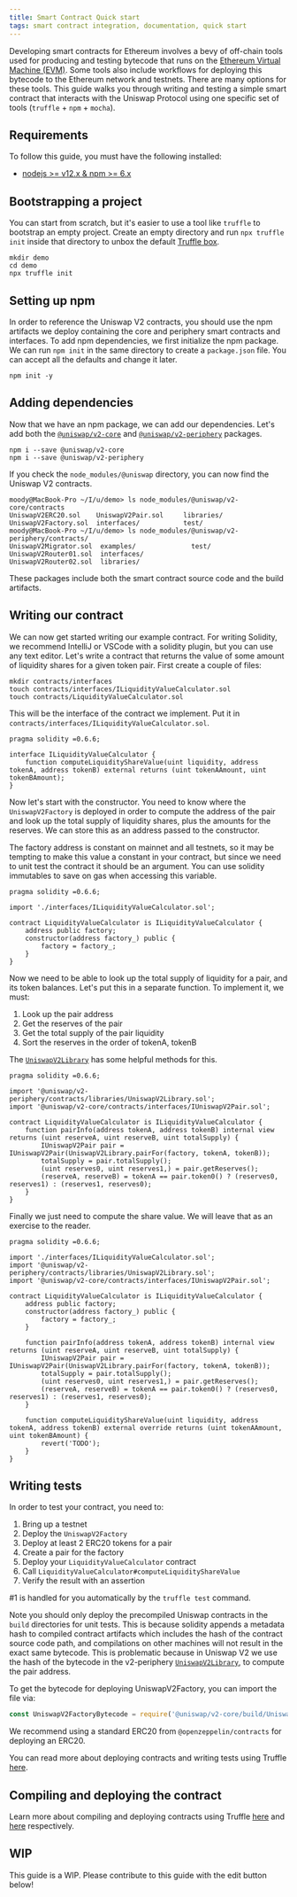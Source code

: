 ```yaml
---
title: Smart Contract Quick start
tags: smart contract integration, documentation, quick start
---
```


Developing smart contracts for Ethereum involves a bevy of off-chain tools used for producing and testing bytecode 
that runs on the [Ethereum Virtual Machine (EVM)](https://eth.wiki/en/concepts/evm/ethereum-virtual-machine-(evm)-awesome-list).
Some tools also include workflows for deploying this bytecode to the Ethereum network and testnets.
There are many options for these tools. This guide walks you through writing and testing a simple smart contract that
interacts with the Uniswap Protocol using one specific set of tools (`truffle` + `npm` + `mocha`).

## Requirements

To follow this guide, you must have the following installed:

- [nodejs >= v12.x & npm >= 6.x](https://nodejs.org/en/)

## Bootstrapping a project

You can start from scratch, but it's easier to use a tool like `truffle` to bootstrap an empty project. 
Create an empty directory and run `npx truffle init` inside that directory to unbox the default 
[Truffle box](https://www.trufflesuite.com/boxes).

```shell script
mkdir demo
cd demo
npx truffle init
```

## Setting up npm

In order to reference the Uniswap V2 contracts, you should use the npm artifacts we deploy containing the core and
periphery smart contracts and interfaces. To add npm dependencies, we first initialize the npm package. 
We can run `npm init` in the same directory to create a `package.json` file. You can accept all the defaults and
change it later.

```shell script
npm init -y
```

## Adding dependencies

Now that we have an npm package, we can add our dependencies. Let's add both the 
[`@uniswap/v2-core`](https://www.npmjs.com/package/@uniswap/v2-core) and 
[`@uniswap/v2-periphery`](https://www.npmjs.com/package/@uniswap/v2-periphery) packages.

```shell script
npm i --save @uniswap/v2-core
npm i --save @uniswap/v2-periphery
```

If you check the `node_modules/@uniswap` directory, you can now find the Uniswap V2 contracts. 

```shell script
moody@MacBook-Pro ~/I/u/demo> ls node_modules/@uniswap/v2-core/contracts
UniswapV2ERC20.sol    UniswapV2Pair.sol     libraries/
UniswapV2Factory.sol  interfaces/           test/
moody@MacBook-Pro ~/I/u/demo> ls node_modules/@uniswap/v2-periphery/contracts/
UniswapV2Migrator.sol  examples/              test/
UniswapV2Router01.sol  interfaces/
UniswapV2Router02.sol  libraries/
```

These packages include both the smart contract source code and the build artifacts.

## Writing our contract

We can now get started writing our example contract. 
For writing Solidity, we recommend IntelliJ or VSCode with a solidity plugin, but you can use any text editor.
Let's write a contract that returns the value of some amount of liquidity shares for a given token pair. 
First create a couple of files:

```shell script
mkdir contracts/interfaces
touch contracts/interfaces/ILiquidityValueCalculator.sol
touch contracts/LiquidityValueCalculator.sol
``` 

This will be the interface of the contract we implement. Put it in `contracts/interfaces/ILiquidityValueCalculator.sol`.

```solidity
pragma solidity =0.6.6;

interface ILiquidityValueCalculator {
    function computeLiquidityShareValue(uint liquidity, address tokenA, address tokenB) external returns (uint tokenAAmount, uint tokenBAmount);
}
```

Now let's start with the constructor. You need to know where the `UniswapV2Factory` is deployed in order to compute the
address of the pair and look up the total supply of liquidity shares, plus the amounts for the reserves. 
We can store this as an address passed to the constructor.

The factory address is constant on mainnet and all testnets, so it may be tempting to make this value a constant in your contract,
but since we need to unit test the contract it should be an argument. You can use solidity immutables to save on gas
when accessing this variable.

```solidity
pragma solidity =0.6.6;

import './interfaces/ILiquidityValueCalculator.sol';

contract LiquidityValueCalculator is ILiquidityValueCalculator {
    address public factory;
    constructor(address factory_) public {
        factory = factory_;
    }
}
```

Now we need to be able to look up the total supply of liquidity for a pair, and its token balances. 
Let's put this in a separate function. To implement it, we must:

1. Look up the pair address
2. Get the reserves of the pair
3. Get the total supply of the pair liquidity
4. Sort the reserves in the order of tokenA, tokenB 

The [`UniswapV2Library`](/docs/v2/smart-contracts/library/) has some helpful methods for this.

```solidity
pragma solidity =0.6.6;

import '@uniswap/v2-periphery/contracts/libraries/UniswapV2Library.sol';
import '@uniswap/v2-core/contracts/interfaces/IUniswapV2Pair.sol';

contract LiquidityValueCalculator is ILiquidityValueCalculator {
    function pairInfo(address tokenA, address tokenB) internal view returns (uint reserveA, uint reserveB, uint totalSupply) {
        IUniswapV2Pair pair = IUniswapV2Pair(UniswapV2Library.pairFor(factory, tokenA, tokenB));
        totalSupply = pair.totalSupply();
        (uint reserves0, uint reserves1,) = pair.getReserves();
        (reserveA, reserveB) = tokenA == pair.token0() ? (reserves0, reserves1) : (reserves1, reserves0);
    } 
}
```

Finally we just need to compute the share value. We will leave that as an exercise to the reader.

```solidity
pragma solidity =0.6.6;

import './interfaces/ILiquidityValueCalculator.sol';
import '@uniswap/v2-periphery/contracts/libraries/UniswapV2Library.sol';
import '@uniswap/v2-core/contracts/interfaces/IUniswapV2Pair.sol';

contract LiquidityValueCalculator is ILiquidityValueCalculator {
    address public factory;
    constructor(address factory_) public {
        factory = factory_;
    }

    function pairInfo(address tokenA, address tokenB) internal view returns (uint reserveA, uint reserveB, uint totalSupply) {
        IUniswapV2Pair pair = IUniswapV2Pair(UniswapV2Library.pairFor(factory, tokenA, tokenB));
        totalSupply = pair.totalSupply();
        (uint reserves0, uint reserves1,) = pair.getReserves();
        (reserveA, reserveB) = tokenA == pair.token0() ? (reserves0, reserves1) : (reserves1, reserves0);
    }
 
    function computeLiquidityShareValue(uint liquidity, address tokenA, address tokenB) external override returns (uint tokenAAmount, uint tokenBAmount) {
        revert('TODO');
    }
}
``` 

## Writing tests

In order to test your contract, you need to:

1. Bring up a testnet
2. Deploy the `UniswapV2Factory`
3. Deploy at least 2 ERC20 tokens for a pair
4. Create a pair for the factory
5. Deploy your `LiquidityValueCalculator` contract
6. Call `LiquidityValueCalculator#computeLiquidityShareValue`
7. Verify the result with an assertion

\#1 is handled for you automatically by the `truffle test` command.

Note you should only deploy the precompiled Uniswap contracts in the `build` directories for unit tests. 
This is because solidity appends a metadata hash to compiled contract artifacts which includes the hash of the contract
source code path, and compilations on other machines will not result in the exact same bytecode.
This is problematic because in Uniswap V2 we use the hash of the bytecode in the v2-periphery
[`UniswapV2Library`](https://github.com/Uniswap/uniswap-v2-periphery/blob/master/contracts/libraries/UniswapV2Library.sol#L24),
to compute the pair address.

To get the bytecode for deploying UniswapV2Factory, you can import the file via:

```javascript
const UniswapV2FactoryBytecode = require('@uniswap/v2-core/build/UniswapV2Factory.json').bytecode
```

We recommend using a standard ERC20 from `@openzeppelin/contracts` for deploying an ERC20.

You can read more about deploying contracts and writing tests using Truffle 
[here](https://www.trufflesuite.com/docs/truffle/testing/writing-tests-in-javascript).

## Compiling and deploying the contract

Learn more about compiling and deploying contracts using Truffle 
[here](https://www.trufflesuite.com/docs/truffle/getting-started/compiling-contracts) and
[here](https://www.trufflesuite.com/docs/truffle/getting-started/running-migrations) respectively.

## WIP

This guide is a WIP. Please contribute to this guide with the edit button below!
